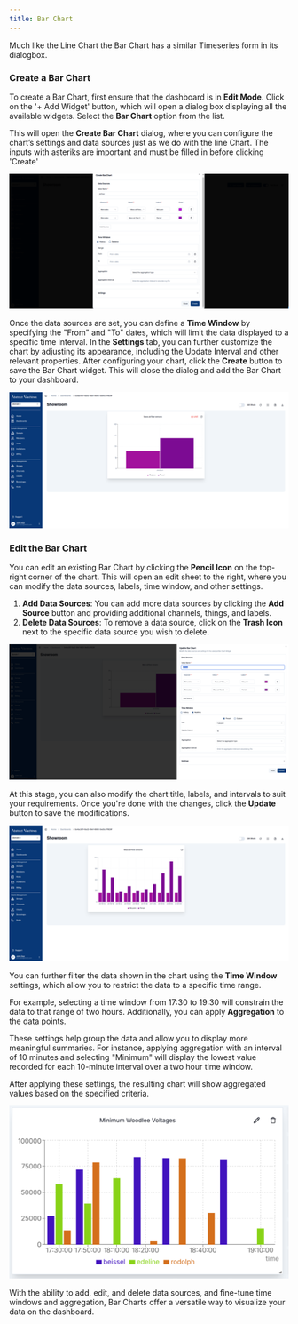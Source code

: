 ```yaml
---
title: Bar Chart
---
```



Much like the Line Chart the Bar Chart has a similar Timeseries form in its dialogbox.

### Create a Bar Chart

To create a Bar Chart, first ensure that the dashboard is in **Edit Mode**.
Click on the '+ Add Widget' button, which will open a dialog box displaying all the available widgets.
Select the **Bar Chart** option from the list.

This will open the **Create Bar Chart** dialog, where you can configure the chart’s settings and data sources just as we do with the line Chart.
The inputs with asteriks are important and must be filled in before clicking 'Create'

![Create Bar Chart](../docs/img/dashboards/create-barchart.png)

Once the data sources are set, you can define a **Time Window** by specifying the "From" and "To" dates, which will limit the data displayed to a specific time interval.
In the **Settings** tab, you can further customize the chart by adjusting its appearance, including the Update Interval and other relevant properties.
After configuring your chart, click the **Create** button to save the Bar Chart widget.
This will close the dialog and add the Bar Chart to your dashboard.

![Created Bar Chart](../docs/img/dashboards/new-barchart.png)

### Edit the Bar Chart

You can edit an existing Bar Chart by clicking the **Pencil Icon** on the top-right corner of the chart. This will open an edit sheet to the right, where you can modify the data sources, labels, time window, and other settings.

1. **Add Data Sources**: You can add more data sources by clicking the **Add Source** button and providing additional channels, things, and labels.
2. **Delete Data Sources**: To remove a data source, click on the **Trash Icon** next to the specific data source you wish to delete.

![Edit Bar Chart](../docs/img/dashboards/edit-barchart.png)

At this stage, you can also modify the chart title, labels, and intervals to suit your requirements.
Once you're done with the changes, click the **Update** button to save the modifications.

![Edited Bar Chart](../docs/img/dashboards/edited-barchart.png)

You can further filter the data shown in the chart using the **Time Window** settings, which allow you to restrict the data to a specific time range.

For example, selecting a time window from 17:30 to 19:30 will constrain the data to that range of two hours.
Additionally, you can apply **Aggregation** to the data points.

These settings help group the data and allow you to display more meaningful summaries.
For instance, applying aggregation with an interval of 10 minutes and selecting "Minimum" will display the lowest value recorded for each 10-minute interval over a two hour time window.

After applying these settings, the resulting chart will show aggregated values based on the specified criteria.

![Aggregated Bar Chart](../docs/img/dashboards/min-barchart.png)

With the ability to add, edit, and delete data sources, and fine-tune time windows and aggregation, Bar Charts offer a versatile way to visualize your data on the dashboard.
